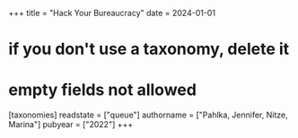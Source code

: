 +++
title = "Hack Your Bureaucracy"
date = 2024-01-01
# if you don't use a taxonomy, delete it
# empty fields not allowed
[taxonomies]
  readstate = ["queue"]
  authorname = ["Pahlka, Jennifer, Nitze, Marina"]
  pubyear = ["2022"]
+++
